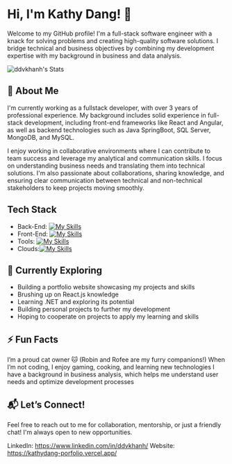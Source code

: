 # Hi, I'm Kathy Dang! 👋

Welcome to my GitHub profile! I'm a full-stack software engineer with a knack for solving problems and creating high-quality software solutions. I bridge technical and business objectives by combining my development expertise with my background in business and data analysis.

<!--START_SECTION:activity-->

![ddvkhanh's Stats](https://github-readme-stats.vercel.app/api?username=ddvkhanh&theme=vue-dark&show_icons=true&hide_border=true&count_private=true)

## 🚀 About Me

I'm currently working as a fullstack developer, with over 3 years of professional experience. My background includes solid experience in full-stack development, including front-end frameworks like React and Angular, as well as backend technologies such as Java SpringBoot, SQL Server, MongoDB, and MySQL.

I enjoy working in collaborative environments where I can contribute to team success and leverage my analytical and communication skills. I focus on understanding business needs and translating them into technical solutions. I'm also passionate about collaborations, sharing knowledge, and ensuring clear communication between technical and non-technical stakeholders to keep projects moving smoothly.


## Tech Stack

- Back-End: [![My Skills](https://skillicons.dev/icons?i=java,nodejs,express,spring,mongodb,mysql)](https://skillicons.dev)
- Front-End: [![My Skills](https://skillicons.dev/icons?i=html,css,js,jquery,react,ts,angular)](https://skillicons.dev)
- Tools: [![My Skills](https://skillicons.dev/icons?i=git,jenkins,postman)](https://skillicons.dev)
- Clouds:[![My Skills](https://skillicons.dev/icons?i=aws)](https://skillicons.dev)

## 🌱 Currently Exploring

- Building a portfolio website showcasing my projects and skills
- Brushing up on React.js knowledge
- Learning .NET and exploring its potential
- Building personal projects to further my development
- Hoping to cooperate on projects to apply my learning and skills

## ⚡ Fun Facts
I’m a proud cat owner 🐱 (Robin and Rofee are my furry companions!)
When I’m not coding, I enjoy gaming, cooking, and learning new technologies
I have a background in business analysis, which helps me understand user needs and optimize development processes

## 📬 Let’s Connect!
Feel free to reach out to me for collaboration, mentorship, or just a friendly chat! I'm always open to new opportunities.

LinkedIn: https://www.linkedin.com/in/ddvkhanh/
Website: https://kathydang-porfolio.vercel.app/
<!--

Here are some ideas to get you started:

- 🔭 I’m currently working on ...
- 🌱 I’m currently learning ...
- 👯 I’m looking to collaborate on ...
- 🤔 I’m looking for help with ...
- 💬 Ask me about ...
- 📫 How to reach me: ...
- 😄 Pronouns: ...
- ⚡ Fun fact: ...
-->
